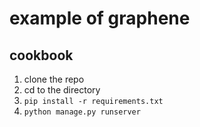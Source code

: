 # example of graphene
## cookbook

1. clone the repo
2. cd to the directory
3. `pip install -r requirements.txt`
4. `python manage.py runserver`